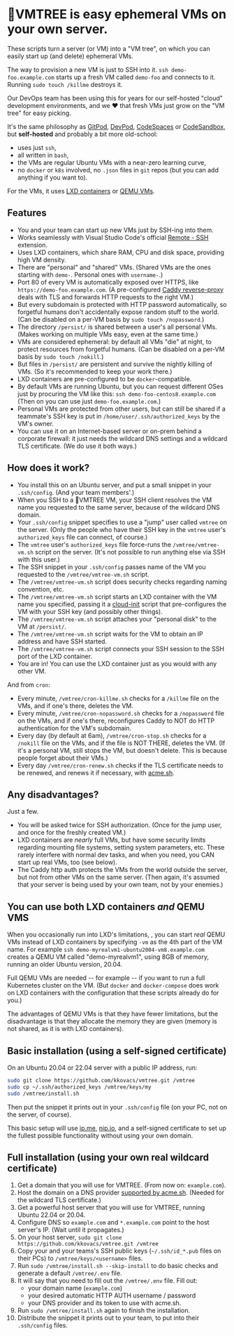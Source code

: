 # 🌳VMTREE is easy ephemeral VMs on your own server.

These scripts turn a server (or VM) into a "VM tree", on which you can easily start up (and delete) ephemeral VMs.

The way to provision a new VM is just to SSH into it. `ssh demo-foo.example.com` starts up a fresh VM called `demo-foo` and connects to it. Running `sudo touch /killme` destroys it.

Our DevOps team has been using this for years for our self-hosted "cloud" development environments, and we ❤️ that fresh VMs just grow on the "VM tree" for easy picking.

It's the same philosophy as [GitPod](https://www.gitpod.io/), [DevPod](https://devpod.sh/), [CodeSpaces](https://github.com/features/codespaces) or [CodeSandbox](https://codesandbox.io/), but **self-hosted** and probably a bit more old-school:
- uses just `ssh`,
- all written in `bash`,
- the VMs are regular Ubuntu VMs with a near-zero learning curve,
- no `docker` or `k8s` involved, no `.json` files in `git` repos (but you can add anything if you want to).

For the VMs, it uses [LXD containers](https://canonical.com/lxd) or [QEMU VMs](https://ubuntu.com/blog/lxd-virtual-machines-an-overview).

## Features

- You and your team can start up new VMs just by SSH-ing into them.
- Works seamlessly with Visual Studio Code's official [Remote - SSH](https://marketplace.visualstudio.com/items?itemName=ms-vscode-remote.remote-ssh) extension.
- Uses LXD containers, which share RAM, CPU and disk space, providing high VM density.
- There are "personal" and "shared" VMs. (Shared VMs are the ones starting with `demo-`. Personal ones with `username-`.)
- Port 80 of every VM is automatically exposed over HTTPS, like `https://demo-foo.example.com`. (A pre-configured [Caddy reverse-proxy](https://caddyserver.com/) deals with TLS and forwards HTTP requests to the right VM.)
- But every subdomain is protected with HTTP password automatically, so forgetful humans don't accidentally expose random stuff to the world. (Can be disabled on a per-VM basis by `sudo touch /nopassword`.)
- The directory `/persist/` is shared between a user's all personal VMs. (Makes working on multiple VMs easy, even at the same time.)
- VMs are considered ephemeral: by default all VMs "die" at night, to protect resources from forgetful humans. (Can be disabled on a per-VM basis by `sudo touch /nokill`.)
- But files in `/persist/` are persistent and survive the nightly killing of VMs. (So it's recommended to keep your work there.)
- LXD containers are pre-configured to be `docker`-compatible.
- By default VMs are running Ubuntu, but you can request different OSes just by procuring the VM like this: `ssh demo-foo-centos8.example.com` (Then on you can use just `demo-foo.example.com`.)
- Personal VMs are protected from other users, but can still be shared if a teammate's SSH key is put in `/home/user/.ssh/authorized_keys` by the VM's owner.
- You can use it on an Internet-based server or on-prem behind a corporate firewall: it just needs the wildcard DNS settings and a wildcard TLS certificate. (We do use it both ways.)

## How does it work?

- You install this on an Ubuntu server, and put a small snippet in your `.ssh/config`. (And your team members'.)
- When you SSH to a 🌳VMTREE VM, your SSH client resolves the VM name you requested to the same server, because of the wildcard DNS domain.
- Your `.ssh/config` snippet specifies to use a "jump" user called `vmtree` on the server. (Only the people who have their SSH key in the `vmtree` user's `authorized_keys` file can connect, of course.)
- The `vmtree` user's `authorized_keys` file force-runs the `/vmtree/vmtree-vm.sh` script on the server. (It's not possible to run anything else via SSH with this user.)
- The SSH snippet in your `.ssh/config` passes name of the VM you requested to the `/vmtree/vmtree-vm.sh` script.
- The `/vmtree/vmtree-vm.sh` script does security checks regarding naming convention, etc.
- The `/vmtree/vmtree-vm.sh` script starts an LXD container with the VM name you specified, passing it a [cloud-init](https://cloud-init.io/) script that pre-configures the VM with your SSH key (and possibly other things).
- The `/vmtree/vmtree-vm.sh` script attaches your "personal disk" to the VM at `/persist/`.
- The `/vmtree/vmtree-vm.sh` script waits for the VM to obtain an IP address and have SSH started.
- The `/vmtree/vmtree-vm.sh` script connects your SSH session to the SSH port of the LXD container.
- You are in! You can use the LXD container just as you would with any other VM.

And from `cron`:

- Every minute, `/vmtree/cron-killme.sh` checks for a `/killme` file on the VMs, and if one's there, deletes the VM.
- Every minute, `/vmtree/cron-nopassword.sh` checks for a `/nopassword` file on the VMs, and if one's there, reconfigures Caddy to NOT do HTTP authentication for the VM's subdomain.
- Every day (by default at 6am), `/vmtree/cron-stop.sh` checks for a `/nokill` file on the VMs, and if the file is NOT THERE, deletes the VM. (If it's a personal VM, still stops the VM, but doesn't delete. This is because people forget about their VMs.)
- Every day `/vmtree/cron-renew.sh` checks if the TLS certificate needs to be renewed, and renews it if necessary, with [acme.sh](https://github.com/acmesh-official/acme.sh).

## Any disadvantages?

Just a few.

- You will be asked twice for SSH authorization. (Once for the jump user, and once for the freshly created VM.)
- LXD containers are _nearly_ full VMs, but have some security limits regarding mounting file systems, setting system parameters, etc. These rarely interfere with normal dev tasks, and when you need, you CAN start up real VMs, too (see below).
- The Caddy http auth protects the VMs from the world outside the server, but not from other VMs on the same server. (Then again, it's assumed that your server is being used by your own team, not by your enemies.)

## You can use both LXD containers *and* QEMU VMS

When you occasionally run into LXD's limitations, , you can start _real_ QEMU VMs instead of LXD containers by specifying `-vm` as the 4th part of the VM name. For example `ssh demo-myrealvm1-ubuntu2004-vm8.example.com` creates a QEMU VM called "demo-myrealvm1", using 8GB of memory, running an older Ubuntu version, 20.04.

Full QEMU VMs are needed -- for example -- if you want to run a full Kubernetes cluster on the VM. (But `docker` and `docker-compose` does work on LXD containers with the configuration that these scripts already do for you.)

The advantages of QEMU VMs is that they have fewer limitations, but the disadvantage is that they allocate the memory they are given (memory is not shared, as it is with LXD containers).

## Basic installation (using a self-signed certificate)

On an Ubuntu 20.04 or 22.04 server with a public IP address, run:

```bash
sudo git clone https://github.com/kkovacs/vmtree.git /vmtree
sudo cp ~/.ssh/authorized_keys /vmtree/keys/my
sudo /vmtree/install.sh
```

Then put the snippet it prints out in your `.ssh/config` file (on your PC, not on the server, of course).

This basic setup will use [ip.me](https://ip.me/), [nip.io](https://nip.io/), and a self-signed certificate to set up the fullest possible functionality without using your own domain.

## Full installation (using your own real wildcard certificate)

1. Get a domain that you will use for VMTREE. (From now on: `example.com`).
1. Host the domain on a DNS provider [supported by acme.sh](https://github.com/acmesh-official/acme.sh/wiki/dnsapi). (Needed for the wildcard TLS certificate.)
1. Get a powerful host server that you will use for VMTREE, running Ubuntu 22.04 or 20.04.
1. Configure DNS so `example.com` and `*.example.com` point to the host server's IP. (Wait until it propagates.)
1. On your host server, `sudo git clone https://github.com/kkovacs/vmtree.git /vmtree`
1. Copy your and your teams's SSH public keys (`~/.ssh/id_*.pub` files on their PCs) to `/vmtree/keys/<username>` files.
1. Run `sudo /vmtree/install.sh --skip-install` to do basic checks and generate a default `/vmtree/.env` file.
1. It will say that you need to fill out the `/vmtree/.env` file. Fill out:
   - your domain name (`example.com`)
   - your desired automatic HTTP AUTH username / password
   - your DNS provider and its token to use with acme.sh.
1. Run `sudo /vmtree/install.sh` again to finish the installation.
1. Distribute the snippet it prints out to your team, to put into their `.ssh/config` files.
